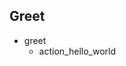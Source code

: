 ## Greet
* greet
  - action_hello_world

<!-- ## goodbye
* goodbye
  - action_hello_world

## affirm
* affirm
  - action_hello_world

## bot challenge
* bot_challenge
  - action_hello_world -->

  
 
